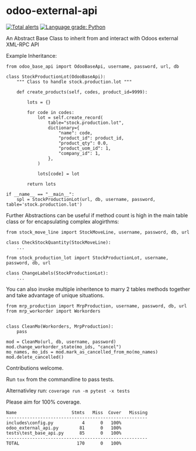 # odoo-external-api
[![Total alerts](https://img.shields.io/lgtm/alerts/g/johnashu/odoo-external-api.svg?logo=lgtm&logoWidth=18)](https://lgtm.com/projects/g/johnashu/odoo-external-api/alerts/)
[![Language grade: Python](https://img.shields.io/lgtm/grade/python/g/johnashu/odoo-external-api.svg?logo=lgtm&logoWidth=18)](https://lgtm.com/projects/g/johnashu/odoo-external-api/context:python)

An Abstract Base Class to inherit from and interact with Odoos external XML-RPC API
 
Example Inheritance:

    from odoo_base_api import OdooBaseApi, username, password, url, db

    class StockProductionLot(OdooBaseApi):
        """ Class to handle stock.production.lot """

        def create_products(self, codes, product_id=9999):

            lots = {}

            for code in codes:
                lot = self.create_record(
                    table="stock.production.lot",
                    dictionary={
                        "name": code,
                        "product_id": product_id,
                        "product_qty": 0.0,
                        "product_uom_id": 1,
                        "company_id": 1,
                    },
                )

                lots[code] = lot

            return lots

    if __name__ == "__main__":
        spl = StockProductionLot(url, db, username, password, table='stock.production.lot')

Further Abstractions can be useful if method count is high in the main table class or for encapsulating complex alogirthms:
    
    from stock_move_line import StockMoveLine, username, password, db, url

    class CheckStockQuantity(StockMoveLine):
        ...

    from stock_production_lot import StockProductionLot, username, password, db, url

    class ChangeLabels(StockProductionLot):
        ...

You can also invoke multiple inheritence to marry 2 tables methods together and take advantage of unique situations.

    from mrp_production import MrpProduction, username, password, db, url
    from mrp_workorder import Workorders


    class CleanMo(Workorders, MrpProduction):
        pass

    mod = CleanMo(url, db, username, password)
    mod.change_workorder_state(mo_ids, "cancel")
    mo_names, mo_ids = mod.mark_as_cancelled_from_mo(mo_names)
    mod.delete_cancelled()




Contributions welcome.

Run `tox` from the commandline to pass tests.

Alternativley run:
`coverage run -m pytest -x tests`

Please aim for 100% coverage.

    Name                     Stmts   Miss  Cover   Missing
    ------------------------------------------------------
    includes\config.py           4      0   100%
    odoo_external_api.py        81      0   100%
    tests\test_base_api.py      85      0   100%
    ------------------------------------------------------
    TOTAL                      170      0   100%

